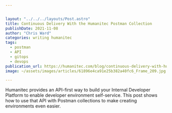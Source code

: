 ```yaml
---


layout: "../../../layouts/Post.astro"
title: Continuous Delivery With the Humanitec Postman Collection
publishDate: 2021-11-08
author: "Chris Ward"
categories: writing humanitec
tags: 
  - postman
  - API
  - gitops
  - devops
publication_url: https://humanitec.com/blog/continuous-delivery-with-humanitec-postman-collection
image: ~/assets/images/articles/61896e4ca91e25b382a40fc6_Frame_209.jpg

---
```


Humanitec provides an API-first way to build your Internal Developer Platform to enable developer environment self-service. This post shows how to use that API with Postman collections to make creating environments even easier.